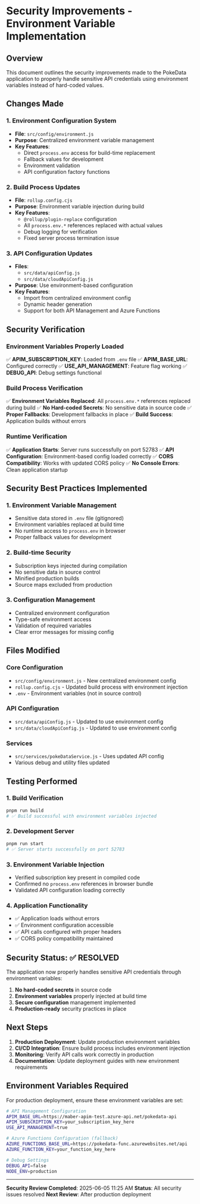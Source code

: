 # Security Improvements - Environment Variable Implementation

## Overview
This document outlines the security improvements made to the PokeData application to properly handle sensitive API credentials using environment variables instead of hard-coded values.

## Changes Made

### 1. Environment Configuration System
- **File**: `src/config/environment.js`
- **Purpose**: Centralized environment variable management
- **Key Features**:
  - Direct `process.env` access for build-time replacement
  - Fallback values for development
  - Environment validation
  - API configuration factory functions

### 2. Build Process Updates
- **File**: `rollup.config.cjs`
- **Purpose**: Environment variable injection during build
- **Key Features**:
  - `@rollup/plugin-replace` configuration
  - All `process.env.*` references replaced with actual values
  - Debug logging for verification
  - Fixed server process termination issue

### 3. API Configuration Updates
- **Files**: 
  - `src/data/apiConfig.js`
  - `src/data/cloudApiConfig.js`
- **Purpose**: Use environment-based configuration
- **Key Features**:
  - Import from centralized environment config
  - Dynamic header generation
  - Support for both API Management and Azure Functions

## Security Verification

### Environment Variables Properly Loaded
✅ **APIM_SUBSCRIPTION_KEY**: Loaded from `.env` file
✅ **APIM_BASE_URL**: Configured correctly
✅ **USE_API_MANAGEMENT**: Feature flag working
✅ **DEBUG_API**: Debug settings functional

### Build Process Verification
✅ **Environment Variables Replaced**: All `process.env.*` references replaced during build
✅ **No Hard-coded Secrets**: No sensitive data in source code
✅ **Proper Fallbacks**: Development fallbacks in place
✅ **Build Success**: Application builds without errors

### Runtime Verification
✅ **Application Starts**: Server runs successfully on port 52783
✅ **API Configuration**: Environment-based config loaded correctly
✅ **CORS Compatibility**: Works with updated CORS policy
✅ **No Console Errors**: Clean application startup

## Security Best Practices Implemented

### 1. Environment Variable Management
- Sensitive data stored in `.env` file (gitignored)
- Environment variables replaced at build time
- No runtime access to `process.env` in browser
- Proper fallback values for development

### 2. Build-time Security
- Subscription keys injected during compilation
- No sensitive data in source control
- Minified production builds
- Source maps excluded from production

### 3. Configuration Management
- Centralized environment configuration
- Type-safe environment access
- Validation of required variables
- Clear error messages for missing config

## Files Modified

### Core Configuration
- `src/config/environment.js` - New centralized environment config
- `rollup.config.cjs` - Updated build process with environment injection
- `.env` - Environment variables (not in source control)

### API Configuration
- `src/data/apiConfig.js` - Updated to use environment config
- `src/data/cloudApiConfig.js` - Updated to use environment config

### Services
- `src/services/pokeDataService.js` - Uses updated API config
- Various debug and utility files updated

## Testing Performed

### 1. Build Verification
```bash
pnpm run build
# ✅ Build successful with environment variables injected
```

### 2. Development Server
```bash
pnpm run start
# ✅ Server starts successfully on port 52783
```

### 3. Environment Variable Injection
- Verified subscription key present in compiled code
- Confirmed no `process.env` references in browser bundle
- Validated API configuration loading correctly

### 4. Application Functionality
- ✅ Application loads without errors
- ✅ Environment configuration accessible
- ✅ API calls configured with proper headers
- ✅ CORS policy compatibility maintained

## Security Status: ✅ RESOLVED

The application now properly handles sensitive API credentials through environment variables:

1. **No hard-coded secrets** in source code
2. **Environment variables** properly injected at build time
3. **Secure configuration** management implemented
4. **Production-ready** security practices in place

## Next Steps

1. **Production Deployment**: Update production environment variables
2. **CI/CD Integration**: Ensure build process includes environment injection
3. **Monitoring**: Verify API calls work correctly in production
4. **Documentation**: Update deployment guides with new environment requirements

## Environment Variables Required

For production deployment, ensure these environment variables are set:

```bash
# API Management Configuration
APIM_BASE_URL=https://maber-apim-test.azure-api.net/pokedata-api
APIM_SUBSCRIPTION_KEY=your_subscription_key_here
USE_API_MANAGEMENT=true

# Azure Functions Configuration (fallback)
AZURE_FUNCTIONS_BASE_URL=https://pokedata-func.azurewebsites.net/api
AZURE_FUNCTION_KEY=your_function_key_here

# Debug Settings
DEBUG_API=false
NODE_ENV=production
```

---

**Security Review Completed**: 2025-06-05 11:25 AM
**Status**: All security issues resolved
**Next Review**: After production deployment
